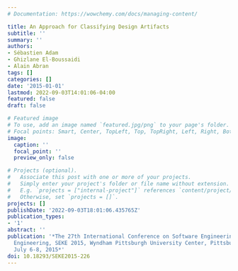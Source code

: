 ```yaml
---
# Documentation: https://wowchemy.com/docs/managing-content/

title: An Approach for Classifying Design Artifacts
subtitle: ''
summary: ''
authors:
- Sébastien Adam
- Ghizlane El-Boussaidi
- Alain Abran
tags: []
categories: []
date: '2015-01-01'
lastmod: 2022-09-03T14:01:06-04:00
featured: false
draft: false

# Featured image
# To use, add an image named `featured.jpg/png` to your page's folder.
# Focal points: Smart, Center, TopLeft, Top, TopRight, Left, Right, BottomLeft, Bottom, BottomRight.
image:
  caption: ''
  focal_point: ''
  preview_only: false

# Projects (optional).
#   Associate this post with one or more of your projects.
#   Simply enter your project's folder or file name without extension.
#   E.g. `projects = ["internal-project"]` references `content/project/deep-learning/index.md`.
#   Otherwise, set `projects = []`.
projects: []
publishDate: '2022-09-03T18:01:06.435765Z'
publication_types:
- '1'
abstract: ''
publication: '*The 27th International Conference on Software Engineering and Knowledge
  Engineering, SEKE 2015, Wyndham Pittsburgh University Center, Pittsburgh, PA, USA,
  July 6-8, 2015*'
doi: 10.18293/SEKE2015-226
---
```


